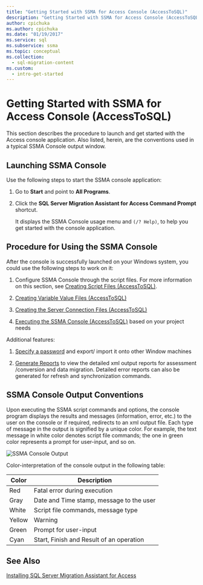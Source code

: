 ```yaml
---
title: "Getting Started with SSMA for Access Console (AccessToSQL)"
description: "Getting Started with SSMA for Access Console (AccessToSQL)"
author: cpichuka
ms.author: cpichuka
ms.date: "01/19/2017"
ms.service: sql
ms.subservice: ssma
ms.topic: conceptual
ms.collection:
  - sql-migration-content
ms.custom:
  - intro-get-started
---
```

# Getting Started with SSMA for Access Console (AccessToSQL)
This section describes the procedure to launch and get started with the Access console application. Also listed, herein, are the conventions used in a typical SSMA Console output window.  
  
## Launching SSMA Console  
Use the following steps to start the SSMA console application:  
  
1.  Go to **Start** and point to **All Programs**.  
  
2.  Click the **SQL Server Migration Assistant for Access Command Prompt** shortcut.  
  
    It displays the SSMA Console usage menu and `(/? Help)`, to help you get started with the console application.  
  
## Procedure for Using the SSMA Console  
After the console is successfully launched on your Windows system, you could use the following steps to work on it:  
  
1.  Configure SSMA Console through the script files. For more information on this section, see [Creating Script Files &#40;AccessToSQL&#41;](../../ssma/access/creating-script-files-accesstosql.md).  
  
2.  [Creating Variable Value Files &#40;AccessToSQL&#41;](../../ssma/access/creating-variable-value-files-accesstosql.md)  
  
3.  [Creating the Server Connection Files &#40;AccessToSQL&#41;](../../ssma/access/creating-the-server-connection-files-accesstosql.md)  
  
4.  [Executing the SSMA Console &#40;AccessToSQL&#41;](../../ssma/access/executing-the-ssma-console-accesstosql.md) based on your project needs  
  
Additional features:  
  
1.  [Specify a password](managing-passwords-accesstosql.md) and export/ import it onto other Window machines  
  
2.  [Generate Reports](generating-reports-accesstosql.md) to view the detailed xml output reports for assessment /conversion and data migration. Detailed error reports can also be generated for refresh and synchronization commands.  
  
## SSMA Console Output Conventions  
Upon executing the SSMA script commands and options, the console program displays the results and messages (information, error, etc.) to the user on the console or if required, redirects to an xml output file. Each type of message in the output is signified by a unique color. For example, the text message in white color denotes script file commands; the one in green color represents a prompt for user-input, and so on.  
  
![SSMA Console Output](../../ssma/access/media/ssmaconsoleoutput.jpg "SSMA Console Output")  
  
Color-interpretation of the console output in the following table:  
  
|Color|Description|  
|---------|---------------|  
|Red|Fatal error during execution|  
|Gray|Date and Time stamp, message to the user|  
|White|Script file commands, message type|  
|Yellow|Warning|  
|Green|Prompt for user-input|  
|Cyan|Start, Finish and Result of an operation|  
  
## See Also  
[Installing SQL Server Migration Assistant for Access](installing-sql-server-migration-assistant-for-access-accesstosql.md)  
  
